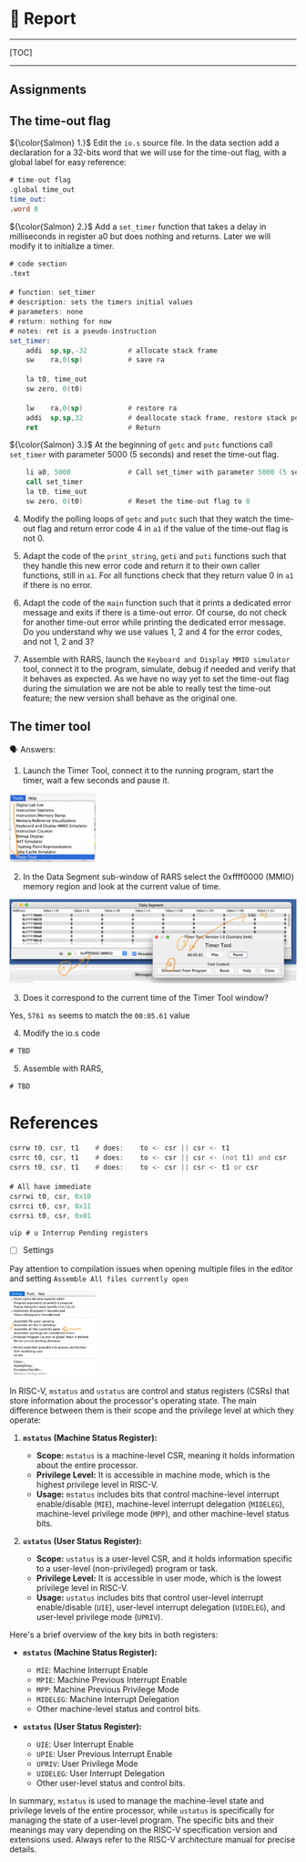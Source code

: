 # &#x1F4DD; Report 

---

[TOC]

---

## Assignments

## The time-out flag



${\color{Salmon} 1.}$ Edit the `io.s` source file. In the data section add a declaration for a 32-bits word that we will use for the time-out flag, with a global label for easy reference:

```asm
# time-out flag
.global time_out
time_out:
.word 0
```

${\color{Salmon} 2.}$ Add a `set_timer` function that takes a delay in milliseconds in register a0 but does nothing and returns.
Later we will modify it to initialize a timer.

```asm
# code section
.text

# function: set_timer
# description: sets the timers initial values
# parameters: none
# return: nothing for now
# notes: ret is a pseudo-instruction
set_timer:
    addi  sp,sp,-32          # allocate stack frame
    sw    ra,0(sp)           # save ra

    la t0, time_out
    sw zero, 0(t0)           

    lw    ra,0(sp)           # restore ra
    addi  sp,sp,32           # deallocate stack frame, restore stack pointer    
    ret                      # Return
```

${\color{Salmon} 3.}$ At the beginning of `getc` and `putc` functions call `set_timer` with parameter 5000 (5 seconds) and reset the time-out flag.

```asm
    li a0, 5000              # Call set_timer with parameter 5000 (5 seconds)
    call set_timer
    la t0, time_out
    sw zero, 0(t0)           # Reset the time-out flag to 0
```

4. Modify the polling loops of `getc` and `putc` such that they watch the time-out flag and return error code 4 in `a1` if the value of the time-out flag is not 0.

5. Adapt the code of the `print_string`, `geti` and `puti` functions such that they handle this new error code and return it to their own caller functions, still in `a1`.
For all functions check that they return value 0 in `a1` if there is no error.

6. Adapt the code of the `main` function such that it prints a dedicated error message and exits if there is a time-out error.
Of course, do not check for another time-out error while printing the dedicated error message.
Do you understand why we use values 1, 2 and 4 for the error codes, and not 1, 2 and 3?


7. Assemble with RARS, launch the `Keyboard and Display MMIO simulator` tool, connect it to the program, simulate, debug if needed and verify that it behaves as expected.
As we have no way yet to set the time-out flag during the simulation we are not be able to really test the time-out feature; the new version shall behave as the original one.

## The timer tool

&#x1F5E3; Answers:

1. Launch the Timer Tool, connect it to the running program, start the timer, wait a few seconds and pause it.

<img src=images/LAB5_TimerTool.png width='30%' height='30%' > </img>


2. In the Data Segment sub-window of RARS select the 0xffff0000 (MMIO) memory region and look at the current value of time.

<img src=images/LAB5_TimerTool-reading.png width='' height='' > </img>


3. Does it correspond to the current time of the Timer Tool window?

Yes, `5761 ms` seems to match the `00:05.61` value 

4. Modify the io.s code

```asm
# TBD
```

5. Assemble with RARS,

```asm
# TBD
```


# References

```asm
csrrw t0, csr, t1    # does:    to <- csr || csr <- t1
csrrc t0, csr, t1    # does:    to <- csr || csr <- (not t1) and csr
csrrs t0, csr, t1    # does:    to <- csr || csr <- t1 or csr

# All have immediate 
csrrwi t0, csr, 0x10
csrrci t0, csr, 0x11
csrrsi t0, csr, 0x01

```

```assembly
uip # u Interrup Pending registers
```

- [ ] Settings

Pay attention to compilation issues when opening multiple files in the editor and setting `Assemble All files currently open`

<img src=images/Settings-Assemble-All.png width='30%' height='30%' > </img>

In RISC-V, `mstatus` and `ustatus` are control and status registers (CSRs) that store information about the processor's operating state. The main difference between them is their scope and the privilege level at which they operate:

1. **`mstatus` (Machine Status Register):**
   - **Scope:** `mstatus` is a machine-level CSR, meaning it holds information about the entire processor.
   - **Privilege Level:** It is accessible in machine mode, which is the highest privilege level in RISC-V.
   - **Usage:** `mstatus` includes bits that control machine-level interrupt enable/disable (`MIE`), machine-level interrupt delegation (`MIDELEG`), machine-level privilege mode (`MPP`), and other machine-level status bits.

2. **`ustatus` (User Status Register):**
   - **Scope:** `ustatus` is a user-level CSR, and it holds information specific to a user-level (non-privileged) program or task.
   - **Privilege Level:** It is accessible in user mode, which is the lowest privilege level in RISC-V.
   - **Usage:** `ustatus` includes bits that control user-level interrupt enable/disable (`UIE`), user-level interrupt delegation (`UIDELEG`), and user-level privilege mode (`UPRIV`).

Here's a brief overview of the key bits in both registers:

- **`mstatus` (Machine Status Register):**
  - `MIE`: Machine Interrupt Enable
  - `MPIE`: Machine Previous Interrupt Enable
  - `MPP`: Machine Previous Privilege Mode
  - `MIDELEG`: Machine Interrupt Delegation
  - Other machine-level status and control bits.

- **`ustatus` (User Status Register):**
  - `UIE`: User Interrupt Enable
  - `UPIE`: User Previous Interrupt Enable
  - `UPRIV`: User Privilege Mode
  - `UIDELEG`: User Interrupt Delegation
  - Other user-level status and control bits.

In summary, `mstatus` is used to manage the machine-level state and privilege levels of the entire processor, while `ustatus` is specifically for managing the state of a user-level program. The specific bits and their meanings may vary depending on the RISC-V specification version and extensions used. Always refer to the RISC-V architecture manual for precise details.
